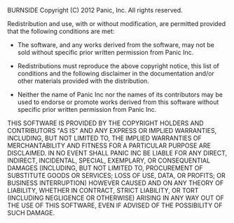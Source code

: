 BURNSIDE
Copyright (C) 2012 Panic, Inc.
All rights reserved.

Redistribution and use, with or without modification, are permitted
provided that the following conditions are met:

  * The software, and any works derived from the software, may not
  be sold without specific prior written permission from Panic Inc.

  * Redistributions must reproduce the above copyright notice, this
  list of conditions and the following disclaimer in the documentation
  and/or other materials provided with the distribution.

  * Neither the name of Panic Inc nor the names of its contributors
  may be used to endorse or promote works derived from this software
  without specific prior written permission from Panic Inc.

THIS SOFTWARE IS PROVIDED BY THE COPYRIGHT HOLDERS AND CONTRIBUTORS
"AS IS" AND ANY EXPRESS OR IMPLIED WARRANTIES, INCLUDING, BUT NOT
LIMITED TO, THE IMPLIED WARRANTIES OF MERCHANTABILITY AND FITNESS
FOR A PARTICULAR PURPOSE ARE DISCLAIMED. IN NO EVENT SHALL PANIC
INC BE LIABLE FOR ANY DIRECT, INDIRECT, INCIDENTAL, SPECIAL,
EXEMPLARY, OR CONSEQUENTIAL DAMAGES (INCLUDING, BUT NOT LIMITED TO,
PROCUREMENT OF SUBSTITUTE GOODS OR SERVICES; LOSS OF USE, DATA, OR
PROFITS; OR BUSINESS INTERRUPTION) HOWEVER CAUSED AND ON ANY THEORY
OF LIABILITY, WHETHER IN CONTRACT, STRICT LIABILITY, OR TORT
(INCLUDING NEGLIGENCE OR OTHERWISE) ARISING IN ANY WAY OUT OF THE
USE OF THIS SOFTWARE, EVEN IF ADVISED OF THE POSSIBILITY OF SUCH
DAMAGE.
